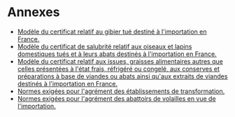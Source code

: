 # Annexes

- [Modèle du certificat relatif au gibier tué destiné à l'importation en France.](modele-du-certificat-relatif-au)
- [Modèle du certificat de salubrité relatif aux oiseaux et lapins domestiques tués et à leurs abats destinés à l'importation en France.](modele-du-certificat-de-salubrite-relatif-aux)
- [Modèle du certificat relatif aux issues, graisses alimentaires autres que celles présentées à l'état frais, réfrigéré ou congelé, aux conserves et préparations à base de viandes ou abats ainsi qu'aux extraits de viandes destinés à l'importation en France.](modele-du-certificat-relatif-aux)
- [Normes exigées pour l'agrément des établissements de transformation.](normes-exigees-pour-l-agrement-des-etablissements-de-transformation)
- [Normes exigées pour l'agrément des abattoirs de volailles en vue de l'importation.](normes-exigees-pour-l-agrement-des-abattoirs-de-volailles-en-vue)
